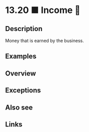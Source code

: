# 13.20 ■ Income 🤑

## Description

Money that is earned by the business.

## Examples

## Overview

## Exceptions

## Also see


## Links
